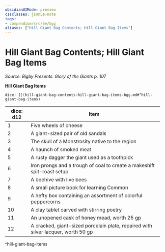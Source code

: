 ```yaml
---
obsidianUIMode: preview
cssclasses: json5e-note
tags:
- compendium/src/5e/bgg
aliases: ["Hill Giant Bag Contents; Hill Giant Bag Items"]
---
```

# Hill Giant Bag Contents; Hill Giant Bag Items
*Source: Bigby Presents: Glory of the Giants p. 107* 

**Hill Giant Bag Items**

`dice: [](hill-giant-bag-contents-hill-giant-bag-items-bgg.md#^hill-giant-bag-items)`

| dice: d12 | Item |
|-----------|------|
| 1 | Five wheels of cheese |
| 2 | A giant-sized pair of old sandals |
| 3 | The skull of a Monstrosity native to the region |
| 4 | A haunch of smoked meat |
| 5 | A rusty dagger the giant used as a toothpick |
| 6 | Iron prongs and a trough of coal to create a makeshift spit-roast setup |
| 7 | A beehive with live bees |
| 8 | A small picture book for learning Common |
| 9 | A hefty box containing an assortment of colorful peppercorns |
| 10 | A clay tablet carved with stirring poetry |
| 11 | An unopened cask of honey mead, worth 25 gp |
| 12 | A cracked, giant-sized porcelain plate, repaired with silver lacquer, worth 50 gp |
^hill-giant-bag-items